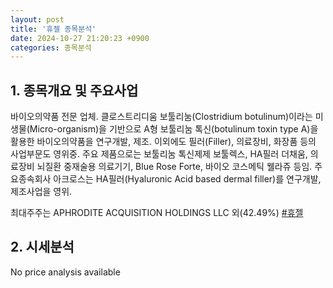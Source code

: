 ```yaml
---
layout: post
title: '휴젤 종목분석'
date: 2024-10-27 21:20:23 +0900
categories: 종목분석
---
```


## 1. 종목개요 및 주요사업

바이오의약품 전문 업체. 클로스트리디움 보툴리눔(Clostridium botulinum)이라는 미생물(Micro-organism)을 기반으로 A형 보툴리눔 톡신(botulinum toxin type A)을 활용한 바이오의약품을 연구개발, 제조. 이외에도 필러(Filler), 의료장비, 화장품 등의 사업부문도 영위중. 주요 제품으로는 보툴리눔 톡신제제 보툴렉스, HA필러 더채움, 의료장비 뇌질환 중재술용 의료기기, Blue Rose Forte, 바이오 코스메틱 웰라쥬 등임. 주요종속회사 아크로스는 HA필러(Hyaluronic Acid based dermal filler)를 연구개발, 제조사업을 영위. 

최대주주는 APHRODITE ACQUISITION HOLDINGS LLC 외(42.49%)
[#휴젤](#)

## 2. 시세분석

No price analysis available
